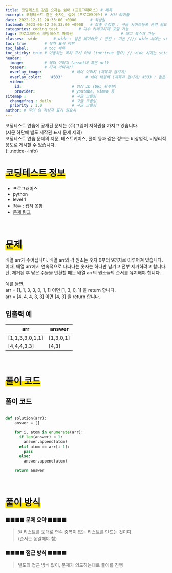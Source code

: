 ```yaml
---
title: 코딩테스트 같은 숫자는 싫어 (프로그래머스) # 제목
excerpt: 코딩테스트 같은 숫자는 싫어 (프로그래머스) # 서브 타이틀
date: 2022-12-11 20:33:00 +0900      # 작성일
lastmod: 2023-06-12 20:33:00 +0900   # 최종 수정일 : 구글 사이트등록 관련 필요
categories: coding_test         # 다수 카테고리에 포함 가능
tags: 프로그래머스 코딩테스트 파이썬                     # 태그 복수개 가능
classes:  wide       # wide : 넓은 레이아웃 / 빈칸 : 기본 //// wide 시에는 sticky toc 불가
toc: true        # 목차 표시 여부
toc_label:       # toc 제목
toc_sticky: true # 이동하는 목차 표시 여부 (toc:true 필요) // wide 시에는 sticky toc 불가
header: 
  image:         # 헤더 이미지 (asset내 혹은 url)
  teaser:        # 티저 이미지??
  overlay_image:             # 헤더 이미지 (제목과 겹치게)
  overlay_color:   '#333'          # 헤더 배경색 (제목과 겹치게) #333 : 짙은 회색
  video:
    id:                      # 영상 ID (URL 뒷부분)
    provider:                # youtube, vimeo 등
sitemap :                    # 구글 크롤링
  changefreq : daily         # 구글 크롤링
  priority : 1.0             # 구글 크롤링
author: # 주인 외 작성자 표기 필요시
---
```

<!--postNo: 20221211_001-->

코딩테스트 연습에 공개된 문제는 (주)그렙이 저작권을 가지고 있습니다.  
(지문 하단에 별도 저작권 표시 문제 제외)  
코딩테스트 연습 문제의 지문, 테스트케이스, 풀이 등과 같은 정보는 비상업적, 비영리적 용도로 게시할 수 있습니다.  
{: .notice--info}

# <span style='background:linear-gradient(to top, #FFE400 50%, transparent 50%)'>코딩테스트 정보</span>

- 프로그래머스
- python
- level 1
- 점수 : 캡쳐 못함
- [문제 링크](https://school.programmers.co.kr/learn/courses/30/lessons/12906)

<br>


# <span style='background:linear-gradient(to top, #FFE400 50%, transparent 50%)'>문제</span>

배열 arr가 주어집니다. 배열 arr의 각 원소는 숫자 0부터 9까지로 이루어져 있습니다.  
이때, 배열 arr에서 연속적으로 나타나는 숫자는 하나만 남기고 전부 제거하려고 합니다.  
단, 제거된 후 남은 수들을 반환할 때는 배열 arr의 원소들의 순서를 유지해야 합니다.  
  
예를 들면,  
arr = [1, 1, 3, 3, 0, 1, 1] 이면 [1, 3, 0, 1] 을 return 합니다.  
arr = [4, 4, 4, 3, 3] 이면 [4, 3] 을 return 합니다.  

## 입출력 예

|arr|answer|
|---|---|
|[1,1,3,3,0,1,1]|[1,3,0,1]|
|[4,4,4,3,3]|[4,3]|

<br>


# <span style='background:linear-gradient(to top, #FFE400 50%, transparent 50%)'>풀이 코드</span>

## 풀이 코드


```python

def solution(arr):
    answer = []

    for i, atom in enumerate(arr):
      if len(answer) < 1:
        answer.append(atom)
      elif atom == arr[i-1]:
        pass
      else:
        answer.append(atom)

    return answer

```


<br>


# <span style='background:linear-gradient(to top, #FFE400 50%, transparent 50%)'>풀이 방식</span>

### ■■■■ 문제 요약 ■■■■
> 원 리스트를 토대로 연속 중복이 없는 리스트를 만드는 것이다.  
> (순서는 동일해야 함)  

### ■■■■ 접근 방식 ■■■■
> 별도의 접근 방식 없이, 문제가 의도하는대로 풀이를 진행  
